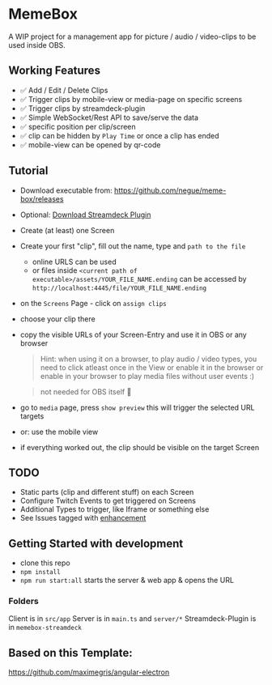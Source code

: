 # MemeBox

A WIP project for a management app for picture / audio / video-clips 
to be used inside OBS.

## Working Features

- :white_check_mark: Add / Edit / Delete Clips
- :white_check_mark: Trigger clips by mobile-view or media-page on specific screens
- :white_check_mark: Trigger clips by streamdeck-plugin
- :white_check_mark: Simple WebSocket/Rest API to save/serve the data
- :white_check_mark: specific position per clip/screen
- :white_check_mark: clip can be hidden by `Play Time` or once a clip has ended
- :white_check_mark: mobile-view can be opened by qr-code


## Tutorial
- Download executable from: https://github.com/negue/meme-box/releases
- Optional: [Download Streamdeck Plugin](https://github.com/negue/meme-box/raw/master/memebox-streamdeck/Release/com.memebox.memebox-streamdeck.streamDeckPlugin)
- Create (at least) one Screen
- Create your first "clip", fill out the name, type and `path to the file`
  - online URLS can be used
  - or files inside `<current path of executable>/assets/YOUR_FILE_NAME.ending` can be accessed by
    `http://localhost:4445/file/YOUR_FILE_NAME.ending`
- on the `Screens` Page - click on `assign clips`
- choose your clip there
- copy the visible URLs of your Screen-Entry and use it in OBS or any browser
  > Hint: when using it on a browser, to play audio / video types, 
  > you need to click atleast once in the View or enable it in the browser
    or enable in your browser to play media files without user events :)
                                                                             
  > not needed for OBS itself :tada:
- go to `media` page, press `show preview` this will trigger the selected URL targets
- or: use the mobile view
- if everything worked out, the clip should be visible on the target Screen

## TODO

- Static parts (clip and different stuff) on each Screen
- Configure Twitch Events to get triggered on Screens
- Additional Types to trigger, like Iframe or something else
- See Issues tagged with [enhancement](https://github.com/negue/meme-box/labels/enhancement) 


## Getting Started with development

- clone this repo
- `npm install`
- `npm run start:all` starts the server & web app & opens the URL

### Folders
Client is in `src/app`
Server is in `main.ts` and `server/*`
Streamdeck-Plugin is in `memebox-streamdeck`

## Based on this Template:
https://github.com/maximegris/angular-electron
